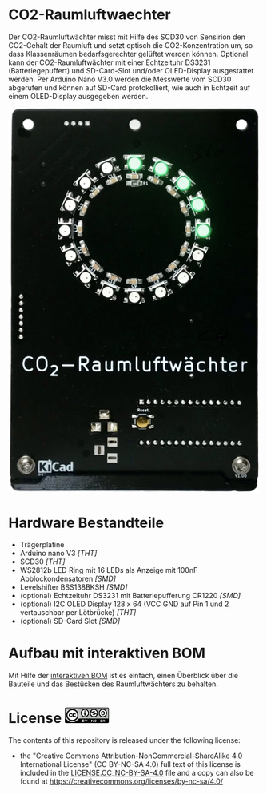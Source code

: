 # CO2-Raumluftwaechter
Der CO2-Raumluftwächter misst mit Hilfe des SCD30 von Sensirion den CO2-Gehalt der Raumluft und setzt optisch die CO2-Konzentration um, so dass Klassenräumen bedarfsgerechter gelüftet werden können. Optional kann der CO2-Raumluftwächter mit einer Echtzeituhr DS3231 (Batteriegepuffert) und SD-Card-Slot und/oder OLED-Display ausgestattet werden. Per Arduino Nano V3.0 werden die Messwerte vom SCD30 abgerufen und können auf SD-Card protokolliert, wie auch in Echtzeit auf einem OLED-Display ausgegeben werden.

![CO2-Raumluftwaechter](/Bilder/CO2-Raumluftwaechter.png)
# Hardware Bestandteile
* Trägerplatine
* Arduino nano V3 _[THT]_
* SCD30 _[THT]_
* WS2812b LED Ring mit 16 LEDs als Anzeige mit 100nF Abblockondensatoren _[SMD]_
* Levelshifter BSS138BKSH _[SMD]_
* (optional) Echtzeituhr DS3231 mit Batteriepufferung CR1220 _[SMD]_
* (optional) I2C OLED Display 128 x 64 (VCC GND auf Pin 1 und 2 vertauschbar per Lötbrücke) _[THT]_
* (optional) SD-Card Slot _[SMD]_

# Aufbau mit interaktiven BOM
Mit Hilfe der [interaktiven BOM](https://htmlpreview.github.io/?https://github.com/Doctor-B/CO2-Raumluftwaechter/blob/main/PCB/KiCAD_RaumluftWaechter_V1.00_CC_BY-NC-SA_4.0/bom/ibom.html) ist es einfach, einen Überblick über die Bauteile und das Bestücken des Raumluftwächters zu behalten.

# License ![CC BY-NC-SA 4.0 Logo](/Bilder/CC_BY-NC-SA.png)

The contents of this repository is released under the following license:

- the "Creative Commons Attribution-NonCommercial-ShareAlike 4.0 International License" (CC BY-NC-SA 4.0) full text of this license is included in the [LICENSE.CC_NC-BY-SA-4.0](https://github.com/Doctor-B/CO2-Raumluftwaechter/blob/main/LICENSE.CC_BY-NC-SA) file and a copy can also be found at https://creativecommons.org/licenses/by-nc-sa/4.0/
